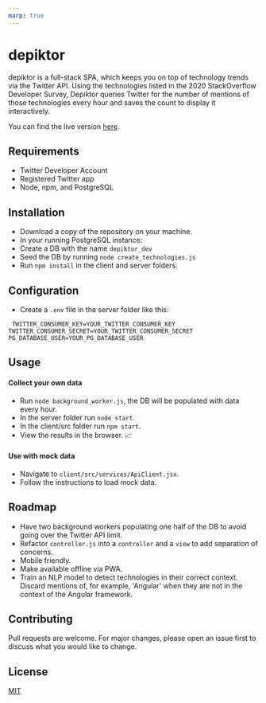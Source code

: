```yaml
---
marp: true
---
```


# depiktor

depiktor is a full-stack SPA, which keeps you on top of technology trends via the Twitter API. Using the technologies listed in the 2020 StackOverflow Developer Survey, Depiktor queries Twitter for the number of mentions of those technologies every hour and saves the count to display it interactively.

 You can find the live version [here](https://depiktor.herokuapp.com).

## Requirements

 - Twitter Developer Account
 - Registered Twitter app
 - Node, npm, and PostgreSQL

## Installation

 - Download a copy of the repository on your machine.
 - In your running PostgreSQL instance:
 - Create a DB with the name `depiktor_dev`
 - Seed the DB by running `node create_technologies.js`
 - Run `npm install` in the client and server folders.

## Configuration

 - Create a `.env` file in the server folder like this:

` TWITTER_CONSUMER_KEY=YOUR_TWITTER_CONSUMER_KEY
 TWITTER_CONSUMER_SECRET=YOUR_TWITTER_CONSUMER_SECRET
 PG_DATABASE_USER=YOUR_PG_DATABASE_USER`

## Usage

#### Collect your own data

 - Run `node background_worker.js`, the DB will be populated with data every hour.
 - In the server folder run `node start`.
 - In the client/src folder run `npm start`.
 - View the results in the browser. :chart_with_upwards_trend:

#### Use with mock data 

 - Navigate to `client/src/services/ApiClient.jsx`.
 - Follow the instructions to load mock data.


## Roadmap

 - Have two background workers populating one half of the DB to avoid going over the Twitter API limit. 
 - Refactor `controller.js` into a `controller` and a `view` to add separation of concerns.
 - Mobile friendly.
 - Make available offline via PWA.
 - Train an NLP model to detect technologies in their correct context. Discard mentions of, for example, 'Angular' when they are not in the context of the Angular framework.

## Contributing

Pull requests are welcome. For major changes, please open an issue first to discuss what you would like to change.

## License
[MIT](https://choosealicense.com/licenses/mit/)

